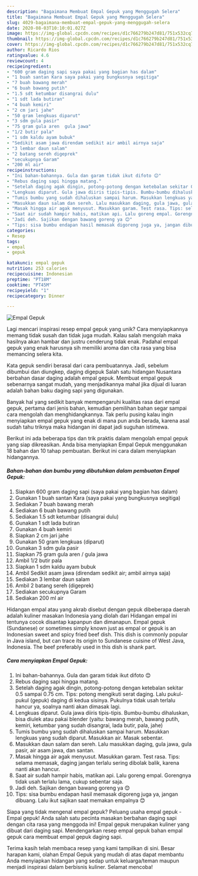 ```yaml
---
description: "Bagaimana Membuat Empal Gepuk yang Menggugah Selera"
title: "Bagaimana Membuat Empal Gepuk yang Menggugah Selera"
slug: 4029-bagaimana-membuat-empal-gepuk-yang-menggugah-selera
date: 2020-08-03T10:10:01.027Z
image: https://img-global.cpcdn.com/recipes/d1c766279b247d81/751x532cq70/empal-gepuk-foto-resep-utama.jpg
thumbnail: https://img-global.cpcdn.com/recipes/d1c766279b247d81/751x532cq70/empal-gepuk-foto-resep-utama.jpg
cover: https://img-global.cpcdn.com/recipes/d1c766279b247d81/751x532cq70/empal-gepuk-foto-resep-utama.jpg
author: Ricardo Rios
ratingvalue: 4.6
reviewcount: 4
recipeingredient:
- "600 gram daging sapi saya pakai yang bagian has dalam"
- "1 buah santan Kara saya pakai yang bungkusnya segitiga"
- "7 buah bawang merah"
- "6 buah bawang putih"
- "1.5 sdt ketumbar disangrai dulu"
- "1 sdt lada butiran"
- "4 buah kemiri"
- "2 cm jari jahe"
- "50 gram lengkuas diparut"
- "3 sdm gula pasir"
- "75 gram gula aren  gula jawa"
- "1/2 butir pala"
- "1 sdm kaldu ayam bubuk"
- "Sedikit asam jawa direndam sedikit air ambil airnya saja"
- "3 lembar daun salam"
- "2 batang sereh digeprek"
- "secukupnya Garam"
- "200 ml air"
recipeinstructions:
- "Ini bahan-bahannya. Gula dan garam tidak ikut difoto 😊"
- "Rebus daging sapi hingga matang."
- "Setelah daging agak dingin, potong-potong dengan ketebalan sekitar 0.5 sampai 0.75 cm. Tips: potong mengikuti serat daging. Lalu pukul-pukul (gepuk) daging di kedua sisinya. Pukulnya tidak usah terlalu hancur ya, soalnya nanti akan dimasak lagi."
- "Lengkuas diparut. Gula jawa diiris tipis-tipis. Bumbu-bumbu dihaluskan, bisa diulek atau pakai blender (yaitu: bawang merah, bawang putih, kemiri, ketumbar yang sudah disangrai, lada butir, pala, jahe)"
- "Tumis bumbu yang sudah dihaluskan sampai harum. Masukkan lengkuas yang sudah diparut. Masukkan air. Masak sebentar."
- "Masukkan daun salam dan sereh. Lalu masukkan daging, gula jawa, gula pasir, air asam jawa, dan santan."
- "Masak hingga air agak menyusut. Masukkan garam. Test rasa. Tips: selama memasak, daging jangan terlalu sering dibolak balik, karena nanti akan hancur."
- "Saat air sudah hampir habis, matikan api. Lalu goreng empal. Gorengnya tidak usah terlalu lama, cukup sebentar saja."
- "Jadi deh. Sajikan dengan bawang goreng ya 😊"
- "Tips: sisa bumbu endapan hasil memasak digoreng juga ya, jangan dibuang. Lalu ikut sajikan saat memakan empalnya 😊"
categories:
- Resep
tags:
- empal
- gepuk

katakunci: empal gepuk 
nutrition: 253 calories
recipecuisine: Indonesian
preptime: "PT18M"
cooktime: "PT45M"
recipeyield: "1"
recipecategory: Dinner

---
```



![Empal Gepuk](https://img-global.cpcdn.com/recipes/d1c766279b247d81/751x532cq70/empal-gepuk-foto-resep-utama.jpg)

Lagi mencari inspirasi resep empal gepuk yang unik? Cara menyiapkannya memang tidak susah dan tidak juga mudah. Kalau salah mengolah maka hasilnya akan hambar dan justru cenderung tidak enak. Padahal empal gepuk yang enak harusnya sih memiliki aroma dan cita rasa yang bisa memancing selera kita.

Kata gepuk sendiri berasal dari cara pembuatannya. Jadi, sebelum dibumbui dan diungkep, daging digepuk Salah satu hidangan Nusantara berbahan dasar daging adalah empal gepuk. Membuat empal gepuk sebenarnya sangat mudah, yang menjadikannya mahal jika dijual di luaran adalah bahan baku daging sapi yang digunakan.

Banyak hal yang sedikit banyak mempengaruhi kualitas rasa dari empal gepuk, pertama dari jenis bahan, kemudian pemilihan bahan segar sampai cara mengolah dan menghidangkannya. Tak perlu pusing kalau ingin menyiapkan empal gepuk yang enak di mana pun anda berada, karena asal sudah tahu triknya maka hidangan ini dapat jadi suguhan istimewa.


Berikut ini ada beberapa tips dan trik praktis dalam mengolah empal gepuk yang siap dikreasikan. Anda bisa menyiapkan Empal Gepuk menggunakan 18 bahan dan 10 tahap pembuatan. Berikut ini cara dalam menyiapkan hidangannya.

<!--inarticleads1-->

##### Bahan-bahan dan bumbu yang dibutuhkan dalam pembuatan Empal Gepuk:

1. Siapkan 600 gram daging sapi (saya pakai yang bagian has dalam)
1. Gunakan 1 buah santan Kara (saya pakai yang bungkusnya segitiga)
1. Sediakan 7 buah bawang merah
1. Sediakan 6 buah bawang putih
1. Sediakan 1.5 sdt ketumbar (disangrai dulu)
1. Gunakan 1 sdt lada butiran
1. Gunakan 4 buah kemiri
1. Siapkan 2 cm jari jahe
1. Gunakan 50 gram lengkuas (diparut)
1. Gunakan 3 sdm gula pasir
1. Siapkan 75 gram gula aren / gula jawa
1. Ambil 1/2 butir pala
1. Siapkan 1 sdm kaldu ayam bubuk
1. Ambil Sedikit asam jawa (direndam sedikit air; ambil airnya saja)
1. Sediakan 3 lembar daun salam
1. Ambil 2 batang sereh (digeprek)
1. Sediakan secukupnya Garam
1. Sediakan 200 ml air


Hidangan empal atau yang akrab disebut dengan gepuk dibeberapa daerah adalah kuliner masakan Indonesia yang diolah dari Hidangan empal ini tentunya cocok disantap kapanpun dan dimanapun. Empal gepuk (Sundanese) or sometimes simply known just as empal or gepuk is an Indonesian sweet and spicy fried beef dish. This dish is commonly popular in Java island, but can trace its origin to Sundanese cuisine of West Java, Indonesia. The beef preferably used in this dish is shank part. 

<!--inarticleads2-->

##### Cara menyiapkan Empal Gepuk:

1. Ini bahan-bahannya. Gula dan garam tidak ikut difoto 😊
1. Rebus daging sapi hingga matang.
1. Setelah daging agak dingin, potong-potong dengan ketebalan sekitar 0.5 sampai 0.75 cm. Tips: potong mengikuti serat daging. Lalu pukul-pukul (gepuk) daging di kedua sisinya. Pukulnya tidak usah terlalu hancur ya, soalnya nanti akan dimasak lagi.
1. Lengkuas diparut. Gula jawa diiris tipis-tipis. Bumbu-bumbu dihaluskan, bisa diulek atau pakai blender (yaitu: bawang merah, bawang putih, kemiri, ketumbar yang sudah disangrai, lada butir, pala, jahe)
1. Tumis bumbu yang sudah dihaluskan sampai harum. Masukkan lengkuas yang sudah diparut. Masukkan air. Masak sebentar.
1. Masukkan daun salam dan sereh. Lalu masukkan daging, gula jawa, gula pasir, air asam jawa, dan santan.
1. Masak hingga air agak menyusut. Masukkan garam. Test rasa. Tips: selama memasak, daging jangan terlalu sering dibolak balik, karena nanti akan hancur.
1. Saat air sudah hampir habis, matikan api. Lalu goreng empal. Gorengnya tidak usah terlalu lama, cukup sebentar saja.
1. Jadi deh. Sajikan dengan bawang goreng ya 😊
1. Tips: sisa bumbu endapan hasil memasak digoreng juga ya, jangan dibuang. Lalu ikut sajikan saat memakan empalnya 😊


Siapa yang tidak mengenal empal gepuk? Peluang usaha empal gepuk -Empal gepuk! Anda salah satu pecinta masakan berbahan daging sapi dengan cita rasa yang menggoda ini! Empal gepuk merupakan kuliner yang dibuat dari daging sapi. Mendengarkan resep empal gepuk bahan empal gepuk cara membuat empal gepuk daging sapi. 

Terima kasih telah membaca resep yang kami tampilkan di sini. Besar harapan kami, olahan Empal Gepuk yang mudah di atas dapat membantu Anda menyiapkan hidangan yang sedap untuk keluarga/teman maupun menjadi inspirasi dalam berbisnis kuliner. Selamat mencoba!
